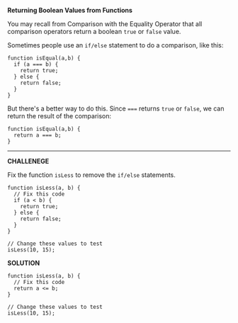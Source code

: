 **Returning Boolean Values from Functions**

You may recall from Comparison with the Equality Operator that all comparison operators return a boolean `true` or `false` value.

Sometimes people use an `if/else` statement to do a comparison, like this:

```
function isEqual(a,b) {
  if (a === b) {
    return true;
  } else {
    return false;
  }
}
```

But there's a better way to do this. Since `===` returns `true` or `false`, we can return the result of the comparison:



```
function isEqual(a,b) {
  return a === b;
}

```
---------------------

**CHALLENEGE**

Fix the function `isLess` to remove the `if/else` statements.


```
function isLess(a, b) {
  // Fix this code
  if (a < b) {
    return true;
  } else {
    return false;
  }
}

// Change these values to test
isLess(10, 15);
```

**SOLUTION**

```
function isLess(a, b) {
  // Fix this code
  return a <= b;
}

// Change these values to test
isLess(10, 15);
```

